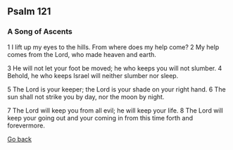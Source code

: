 ## Psalm 121

### A Song of Ascents

1 I lift up my eyes to the hills.
    From where does my help come?
2 My help comes from the Lord,
    who made heaven and earth.

3 He will not let your foot be moved;
    he who keeps you will not slumber.
4 Behold, he who keeps Israel
    will neither slumber nor sleep.

5 The Lord is your keeper;
    the Lord is your shade on your right hand.
6 The sun shall not strike you by day,
    nor the moon by night.

7 The Lord will keep you from all evil;
    he will keep your life.
8 The Lord will keep
    your going out and your coming in
    from this time forth and forevermore.

[Go back](index)
